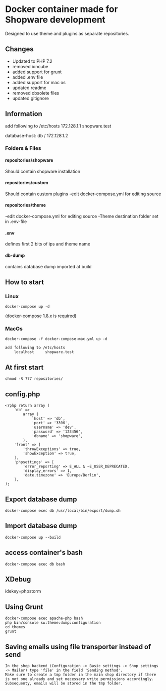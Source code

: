 # Docker container made for Shopware development

Designed to use theme and plugins as separate repositories.

## Changes
* Updated to PHP 7.2
* removed ioncube
* added support for grunt
* added .env file
* added support for mac os
* updated readme
* removed obsolete files
* updated gitignore

## Information
add following to /etc/hosts
    172.128.1.1      shopware.test    

database-host: db / 172.128.1.2

### Folders & Files
#### repositories/shopware
Should contain shopware installation

#### repositories/custom
Should contain custom plugins 
-edit docker-compose.yml for editing source

#### repositories/theme
-edit docker-compose.yml for editing source
-Theme destination folder set in .env-file

#### .env
defines first 2 bits of ips and theme name

#### db-dump
contains database dump imported at build

## How to start
### Linux
    docker-compose up -d
(docker-compose 1.8.x is required)

### MacOs    
    docker-compose -f docker-compose-mac.yml up -d
    
    add following to /etc/hosts
        localhost     shopware.test


## At first start
    chmod -R 777 repositories/

## config.php
    <?php return array (
        'db' =>
            array (
                'host' => 'db',
                'port' => '3306',
                'username' => 'dev',
                'password' => '123456',
                'dbname' => 'shopware',
            ),
        'front' => [
            'throwExceptions' => true,
            'showException' => true,
        ],
        'phpsettings' => [
            'error_reporting' => E_ALL & ~E_USER_DEPRECATED,
            'display_errors' => 1,
            'date.timezone' => 'Europe/Berlin',
        ],
    );

## Export database dump
    docker-compose exec db /usr/local/bin/export/dump.sh
    
## Import database dump  
    docker-compose up --build  

## access container's bash
    docker-compose exec db bash
    
## XDebug
idekey=phpstorm

## Using Grunt
    docker-compose exec apache-php bash
    php bin/console sw:theme:dump:configuration
    cd themes
    grunt
    
## Saving emails using file transporter instead of send
    In the shop backend (Configuration -> Basic settings -> Shop settings -> Mailer) type 'file' in the field 'Sending method'.
    Make sure to create a tmp folder in the main shop directory if there is not one already and set necessary write permissions accordingly.
    Subsequenty, emails will be stored in the tmp folder.